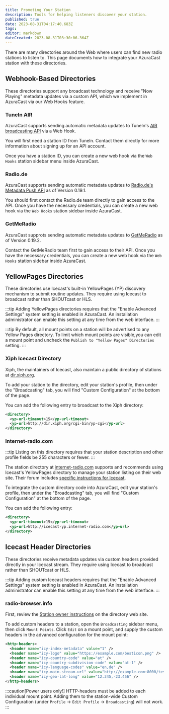 ```yaml
---
title: Promoting Your Station
description: Tools for helping listeners discover your station.
published: true
date: 2023-08-31T04:17:40.683Z
tags: 
editor: markdown
dateCreated: 2023-08-31T03:30:06.364Z
---
```


There are many directories around the Web where users can find new radio stations to listen to. This page documents how to integrate your AzuraCast station with these directories.

## Webhook-Based Directories

These directories support any broadcast technology and receive "Now Playing" metadata updates via a custom API, which we implement in AzuraCast via our Web Hooks feature.

### TuneIn AIR

AzuraCast supports sending automatic metadata updates to TuneIn's [AIR broadcasting API](https://tunein.com/broadcasters/api/) via a Web Hook.

You will first need a station ID from TuneIn. Contact them directly for more information about signing up for an API account.

Once you have a station ID, you can create a new web hook via the `Web Hooks` station sidebar menu inside AzuraCast.

### Radio.de

AzuraCast supports sending automatic metadata updates to [Radio.de's Metadata Push API](https://corporate.radio.de/sender/) as of Version 0.19.1.

You should first contact the Radio.de team directly to gain access to the API. Once you have the necessary credentials, you can create a new web hook via the `Web Hooks` station sidebar inside AzuraCast.

### GetMeRadio

AzuraCast supprots sending automatic metadata updates to [GetMeRadio](https://my.getmeradio.com) as of Version 0.19.2.

Contact the GetMeRadio team first to gain access to their API. Once you have the necessary credentials, you can create a new web hook via the `Web Hooks` station sidebar inside AzuraCast.

## YellowPages Directories

These directories use Icecast's built-in YellowPages (YP) discovery mechanism to submit routine updates. They require using Icecast to broadcast rather than SHOUTcast or HLS.

:::tip
Adding YellowPages directories requires that the "Enable Advanced Settings" system setting is enabled in AzuraCast. An installation administrator can enable this setting at any time from the web interface.
:::

:::tip
By default, all mount points on a station will be advertised to any Yellow Pages directory. To limit which mount points are visible,you can edit a mount point and uncheck the `Publish to "Yellow Pages" Directories` setting.
:::

### Xiph Icecast Directory

Xiph, the maintainers of Icecast, also maintain a public directory of stations at [dir.xiph.org](https://dir.xiph.org/).

To add your station to the directory, edit your station's profile, then under the "Broadcasting" tab, you will find "Custom Configuration" at the bottom of the page.

You can add the following entry to broadcast to the Xiph directory:

```xml
<directory>
  <yp-url-timeout>15</yp-url-timeout>
  <yp-url>http://dir.xiph.org/cgi-bin/yp-cgi</yp-url>
</directory>
```

### Internet-radio.com

:::tip
Listing on this directory requires that your station description and other profile fields be 255 characters or fewer.
:::

The station directory at [internet-radio.com](https://www.internet-radio.com/) supports and recommends using Icecast's YellowPages directory to manage your station listing on their web site. Their forum includes [specific instructions for Icecast](https://www.internet-radio.com/community/threads/icecast-server-yp-directory-settings.22223/).

To integrate the custom directory code into AzuraCast, edit your station's profile, then under the "Broadcasting" tab, you will find "Custom Configuration" at the bottom of the page.

You can add the following entry:

```xml
<directory>
  <yp-url-timeout>15</yp-url-timeout>
  <yp-url>http://icecast-yp.internet-radio.com</yp-url>
</directory>
```

## Icecast Header Directories

These directories receive metadata updates via custom headers provided directly in your Icecast stream. They require using Icecast to broadcast rather than SHOUTcast or HLS.

:::tip
Adding custom Icecast headers requires that the "Enable Advanced Settings" system setting is enabled in AzuraCast. An installation administrator can enable this setting at any time from the web interface.
:::

### radio-browser.info

First, review the [Station owner instructions](https://www.radio-browser.info/owners) on the directory web site.

To add custom headers to a station, open the `Broadcasting` sidebar menu, then click `Mount Points`. Click `Edit` on a mount point, and supply the custom headers in the advanced configuration for the mount point:

```xml
<http-headers>
  <header name="icy-index-metadata" value="1" />
  <header name="icy-logo" value="https://example.com/besticon.png" />
  <header name="icy-country-code" value="at" />
  <header name="icy-country-subdivision-code" value="at-1" />
  <header name="icy-language-codes" value="en,de" />
  <header name="icy-main-stream-url" value="http://example.com:8000/teststream" />
  <header name="icy-geo-lat-long" value="12.345,-23.456" />
</http-headers>
```

:::caution[Power users only!]
HTTP-headers must be added to each individual mount point. Adding them to the station-wide Custom Configuration (under `Profile` -> `Edit Profile` -> `Broadcasting`) will not work.
:::
